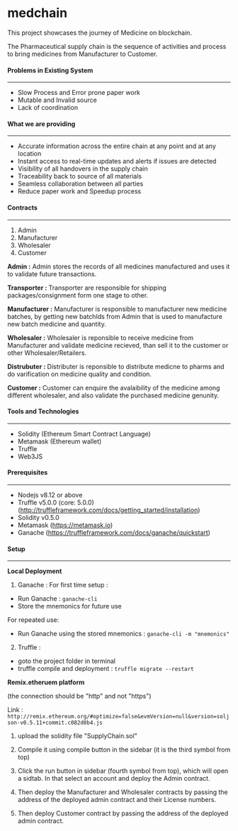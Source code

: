 # medchain

This project showcases the journey of Medicine on blockchain.

The Pharmaceutical supply chain is the sequence of activities and process to bring medicines from Manufacturer to Customer.

#### Problems in Existing System
---
- Slow Process and Error prone paper work
- Mutable and Invalid source
- Lack of coordination

#### What we are providing
---
- Accurate information across the entire chain at any point and at any location
- Instant access to real-time updates and alerts if issues are detected
- Visibility of all handovers in the supply chain
- Traceability back to source of all materials
- Seamless collaboration between all parties
- Reduce paper work and Speedup process

#### Contracts
---
1. Admin
2. Manufacturer
3. Wholesaler
4. Customer

**Admin :** Admin stores the records of all medicines manufactured and uses it to validate future transactions.

**Transporter :** Transporter are responsible for shipping packages/consignment form one stage to other.

**Manufacturer :** Manufacturer is responsible to manufacturer new medicine batches, by getting new batchIds from Admin that is used to manufacture new batch medicine and quantity.

**Wholesaler :** Wholesaler is reponsible to receive medicine from Manufacturer and validate medicine recieved, than sell it to the customer or other Wholesaler/Retailers. 

**Distrubuter :** Distributer is reponsible to distribute medicne to pharms and do varification on medicine quality and condition.

**Customer :** Customer can enquire the avalaibility of the medicine among different wholesaler, and also validate the purchased medicine genunity.

#### Tools and Technologies
---
- Solidity (Ethereum Smart Contract Language)
- Metamask (Ethereum wallet)
- Truffle
- Web3JS

#### Prerequisites
---
- Nodejs v8.12 or above
- Truffle v5.0.0 (core: 5.0.0) (http://truffleframework.com/docs/getting_started/installation)
- Solidity v0.5.0
- Metamask (https://metamask.io)
- Ganache (https://truffleframework.com/docs/ganache/quickstart)

#### Setup
---
**Local Deployment**
1. Ganache :
For first time setup :
- Run Ganache : ```ganache-cli```
- Store the mnemonics for future use

For repeated use:
- Run Ganache using the stored mnemonics : ```ganache-cli -m "mnemonics"```

2. Truffle :
- goto the project folder in terminal
- truffle compile and deployment : ```truffle migrate --restart```

**Remix.etheruem platform**

(the connection should be "http" and not "https")

Link : ```http://remix.ethereum.org/#optimize=false&evmVersion=null&version=soljson-v0.5.11+commit.c082d0b4.js```

1. upload the solidity file "SupplyChain.sol"

2. Compile it using compile button in the sidebar (it is the third symbol from top)

3. Click the run button in sidebar (fourth symbol from top), which will open a sidtab. In that select an account and deploy the Admin contract.

4. Then deploy the Manufacturer and Wholesaler contracts by passing the address of the deployed admin contract and their License numbers.

5. Then deploy Customer contract by passing the address of the deployed admin contract.
